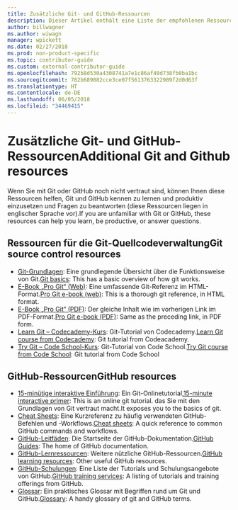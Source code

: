 ```yaml
---
title: Zusätzliche Git- und GitHub-Ressourcen
description: Dieser Artikel enthält eine Liste der empfohlenen Ressourcen für Git und GitHub, mit denen Sie sich optimal auf die Mitwirkung an docs.microsoft.com vorbereiten können.
author: billwagner
ms.author: wiwagn
manager: wpickett
ms.date: 02/27/2018
ms.prod: non-product-specific
ms.topic: contributor-guide
ms.custom: external-contributor-guide
ms.openlocfilehash: 792b8d530a4308741a7e1c86af40d738fb0ba1bc
ms.sourcegitcommit: 782b689882cce3ce07f5613763322989f2d0d63f
ms.translationtype: HT
ms.contentlocale: de-DE
ms.lasthandoff: 06/05/2018
ms.locfileid: "34469415"
---
```

# <a name="additional-git-and-github-resources"></a><span data-ttu-id="aacad-103">Zusätzliche Git- und GitHub-Ressourcen</span><span class="sxs-lookup"><span data-stu-id="aacad-103">Additional Git and Github resources</span></span>

<span data-ttu-id="aacad-104">Wenn Sie mit Git oder GitHub noch nicht vertraut sind, können Ihnen diese Ressourcen helfen, Git und GitHub kennen zu lernen und produktiv einzusetzen und Fragen zu beantworten (diese Ressourcen liegen in englischer Sprache vor).</span><span class="sxs-lookup"><span data-stu-id="aacad-104">If you are unfamiliar with Git or GitHub, these resources can help you learn, be productive, or answer questions.</span></span>

## <a name="git-source-control-resources"></a><span data-ttu-id="aacad-105">Ressourcen für die Git-Quellcodeverwaltung</span><span class="sxs-lookup"><span data-stu-id="aacad-105">Git source control resources</span></span>

- <span data-ttu-id="aacad-106">[Git-Grundlagen](https://go.microsoft.com/fwlink/?linkid=853939): Eine grundlegende Übersicht über die Funktionsweise von Git.</span><span class="sxs-lookup"><span data-stu-id="aacad-106">[Git basics](https://go.microsoft.com/fwlink/?linkid=853939): This has a basic overview of how git works.</span></span>
- <span data-ttu-id="aacad-107">[E-Book „Pro Git“ (Web)](https://go.microsoft.com/fwlink/?linkid=853940): Eine umfassende Git-Referenz im HTML-Format.</span><span class="sxs-lookup"><span data-stu-id="aacad-107">[Pro Git e-book (web)](https://go.microsoft.com/fwlink/?linkid=853940): This is a thorough git reference, in HTML format.</span></span>
- <span data-ttu-id="aacad-108">[E-Book „Pro Git“ (PDF)](https://progit2.s3.amazonaws.com/en/2016-03-22-f3531/progit-en.1084.pdf): Der gleiche Inhalt wie im vorherigen Link im PDF-Format.</span><span class="sxs-lookup"><span data-stu-id="aacad-108">[Pro Git e-book (PDF)](https://progit2.s3.amazonaws.com/en/2016-03-22-f3531/progit-en.1084.pdf): Same as the preceding link, in PDF form.</span></span>
- <span data-ttu-id="aacad-109">[Learn Git – Codecademy-Kurs](https://www.codecademy.com/learn/learn-git): Git-Tutorial von Codecademy.</span><span class="sxs-lookup"><span data-stu-id="aacad-109">[Learn Git course from Codecademy](https://www.codecademy.com/learn/learn-git): Git tutorial from Codeacademy.</span></span>
- <span data-ttu-id="aacad-110">[Try Git – Code School-Kurs](https://www.codeschool.com/courses/try-git): Git-Tutorial von Code School.</span><span class="sxs-lookup"><span data-stu-id="aacad-110">[Try Git course from Code School](https://www.codeschool.com/courses/try-git): Git tutorial from Code School</span></span>

## <a name="github-resources"></a><span data-ttu-id="aacad-111">GitHub-Ressourcen</span><span class="sxs-lookup"><span data-stu-id="aacad-111">GitHub resources</span></span>

- <span data-ttu-id="aacad-112">[15-minütige interaktive Einführung](https://try.github.io/): Ein Git-Onlinetutorial,</span><span class="sxs-lookup"><span data-stu-id="aacad-112">[15-minute interactive primer](https://try.github.io/): This is an online git tutorial.</span></span> <span data-ttu-id="aacad-113">das Sie mit den Grundlagen von Git vertraut macht.</span><span class="sxs-lookup"><span data-stu-id="aacad-113">It exposes you to the basics of git.</span></span>
- <span data-ttu-id="aacad-114">[Cheat Sheets](https://go.microsoft.com/fwlink/?linkid=853941): Eine Kurzreferenz zu häufig verwendeten GitHub-Befehlen und -Workflows.</span><span class="sxs-lookup"><span data-stu-id="aacad-114">[Cheat sheets](https://go.microsoft.com/fwlink/?linkid=853941): A quick reference to common GitHub commands and workflows.</span></span>
- <span data-ttu-id="aacad-115">[GitHub-Leitfäden](https://guides.github.com/): Die Startseite der GitHub-Dokumentation.</span><span class="sxs-lookup"><span data-stu-id="aacad-115">[GitHub Guides](https://guides.github.com/): The home of GitHub documentation.</span></span>
- <span data-ttu-id="aacad-116">[GitHub-Lernressourcen](https://help.github.com/articles/git-and-github-learning-resources/): Weitere nützliche GitHub-Ressourcen.</span><span class="sxs-lookup"><span data-stu-id="aacad-116">[GitHub learning resources](https://help.github.com/articles/git-and-github-learning-resources/): Other useful GitHub resources.</span></span>
- <span data-ttu-id="aacad-117">[GitHub-Schulungen](https://services.github.com/training/): Eine Liste der Tutorials und Schulungsangebote von GitHub.</span><span class="sxs-lookup"><span data-stu-id="aacad-117">[GitHub training services](https://services.github.com/training/): A listing of tutorials and training offerings from GitHub.</span></span>
- <span data-ttu-id="aacad-118">[Glossar](https://help.github.com/articles/github-glossary): Ein praktisches Glossar mit Begriffen rund um Git und GitHub.</span><span class="sxs-lookup"><span data-stu-id="aacad-118">[Glossary](https://help.github.com/articles/github-glossary): A handy glossary of git and GitHub terms.</span></span>
